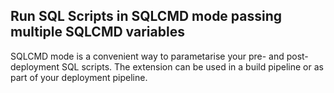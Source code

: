 ## Run SQL Scripts in SQLCMD mode passing multiple SQLCMD variables

SQLCMD mode is a convenient way to parametarise your pre- and post-deployment SQL scripts.  The extension can be used in a build pipeline or as part of your deployment pipeline.

